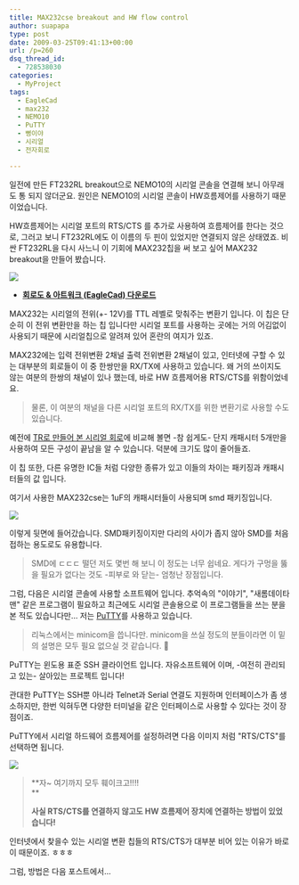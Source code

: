 ```yaml
---
title: MAX232cse breakout and HW flow control
author: suapapa
type: post
date: 2009-03-25T09:41:13+00:00
url: /p=260
dsq_thread_id:
  - 728538030
categories:
  - MyProject
tags:
  - EagleCad
  - max232
  - NEMO10
  - PuTTY
  - 뻥이야
  - 시리얼
  - 전자회로

---
```

일전에 만든 FT232RL breakout으로 NEMO10의 시리얼 콘솔을 연결해 보니 아무래도 통 되지 않더군요. 원인은 NEMO10의 시리얼 콘솔이 HW흐름제어를 사용하기 때문이었습니다.

HW흐름제어는 시리얼 포트의 RTS/CTS 를 추가로 사용하여 흐름제어를 한다는 것으로, 그러고 보니 FT232RL에도 이 이름의 두 핀이 있었지만 연결되지 않은 상태였죠. 비싼 FT232RL을 다시 사느니 이 기회에 MAX232칩을 써 보고 싶어 MAX232 breakout을 만들어 봤습니다.

![](https://asset.homin.dev/blog/image/MAX232CSE_breakout_t.webp)

  * [**회로도 & 아트워크 (EagleCad) 다운로드**][1]

MAX232는 시리얼의 전위(+- 12V)를 TTL 레벨로 맞춰주는 변환기 입니다. 이 칩은 단순히 이 전위 변환만을 하는 칩 입니다만 시리얼 포트를 사용하는 곳에는 거의 어김없이 사용되기 때문에 시리얼칩으로 알려져 있어 혼란의 여지가 있죠.

MAX232에는 입력 전위변환 2채널 출력 전위변환 2채널이 있고, 인터넷에 구할 수 있는 대부분의 회로들이 이 중 한쌍만을 RX/TX에 사용하고 있습니다. 왜 거의 쓰이지도 않는 여분의 한쌍의 채널이 있나 했는데, 바로 HW 흐름제어용 RTS/CTS를 위함이었네요.

> 물론, 이 여분의 채널을 다른 시리얼 포트의 RX/TX를 위한 변환기로 사용할 수도 있습니다.

예전에 [TR로 만들어 본 시리얼 회로][2]에 비교해 볼면 -참 쉽게도- 단지 캐패시터 5개만을 사용하여 모든 구성이 끝남을 알 수 있습니다. 덕분에 크기도 많이 줄어들죠.

이 칩 또한, 다른 유명한 IC들 처럼 다양한 종류가 있고 이들의 차이는 패키징과 캐패시터들의 값 입니다.

여기서 사용한 MAX232cse는 1uF의 캐패시터들이 사용되며 smd 패키징입니다.

![](https://asset.homin.dev/blog/image/MAX232CSE_breakout_b.webp)

이렇게 뒷면에 들어갔습니다. SMD패키징이지만 다리의 사이가 좁지 않아 SMD를 처음 접하는 용도로도 유용합니다.

> SMD에 ㄷㄷㄷ 떨던 저도 몇번 해 보니 이 정도는 너무 쉽네요. 게다가 구멍을 뚫을 필요가 없다는 것도 -피부로 와 닫는- 엄청난 장점입니다.

그럼, 다음은 시리얼 콘솔에 사용할 소프트웨어 입니다. 추억속의 "이야기", "새롬데이타맨" 같은 프로그램이 필요하고 최근에도 시리얼 콘솔용으로 이 프로그램들을 쓰는 분을 본 적도 있습니다만&#8230; 저는 [PuTTY][3]를 사용하고 있습니다.

> 리눅스에서는 minicom을 씁니다만. minicom을 쓰실 정도의 분들이라면 이 밑의 설명은 모두 필요 없으실 것 같습니다. 🙂

PuTTY는 윈도용 표준 SSH 클라이언트 입니다. 자유소프트웨어 이며, -여전히 관리되고 있는- 살아있는 프로젝트 입니다!

관대한 PuTTY는 SSH뿐 아니라 Telnet과 Serial 연결도 지원하며 인터페이스가 좀 생소하지만, 한번 익혀두면 다양한 터미널을 같은 인터페이스로 사용할 수 있다는 것이 장점이죠.

PuTTY에서 시리얼 하드웨어 흐름제어를 설정하려면 다음 이미지 처럼 "RTS/CTS"를 선택하면 됩니다.

![](https://asset.homin.dev/blog/image/putty_serial_HW_flow_control.webp)

> **자~ 여기까지 모두 훼이크고!!!!  
>** 
> 
> **사실 RTS/CTS를 연결하지 않고도 HW 흐름제어 장치에 연결하는 방법이 있었습니다!**

인터넷에서 찾을수 있는 시리얼 변환 칩들의 RTS/CTS가 대부분 비어 있는 이유가 바로 이 때문이죠. ㅎㅎㅎ

그럼, 방법은 다음 포스트에서&#8230;

 [1]: https://homin.dev/svn/HW/breakout/max232_breakout
 [2]: https://asset.homin.dev/blog/2008/07/arduinobk_sketch_loading.jpg
 [3]: http://www.chiark.greenend.org.uk/~sgtatham/putty/